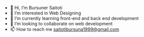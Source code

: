 - 👋 Hi, I’m Bursuner Saitoti
- 👀 I’m interested in Web Designing
- 🌱 I’m currently learning front-end and back end development 
- 💞️ I’m looking to collaborate on web development 
- 📫 How to reach me saitotibursuna1999@gmail.com


<!---
Bursuner17/Bursuner17 is a ✨ special ✨ repository because its `README.md` (this file) appears on your GitHub profile.
You can click the Preview link to take a look at your changes.
--->
